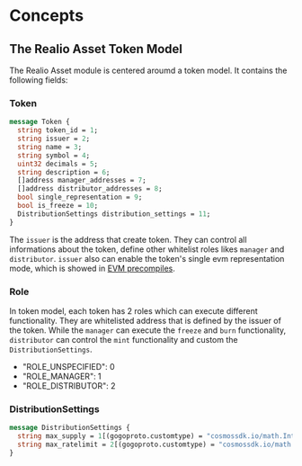 <!--
order: 1
-->

# Concepts

## The Realio Asset Token Model

The Realio Asset module is centered aroumd a token model. It contains the following fields:

### Token

```protobuf
message Token {
  string token_id = 1;
  string issuer = 2;
  string name = 3;
  string symbol = 4;
  uint32 decimals = 5;
  string description = 6;
  []address manager_addresses = 7;
  []address distributor_addresses = 8;
  bool single_representation = 9;
  bool is_freeze = 10;
  DistributionSettings distribution_settings = 11;
}
```

The `issuer` is the address that create token. They can control all informations about the token, define other whitelist roles likes `manager` and `distributor`. `issuer` also can enable the token's single evm representation mode, which is showed in [EVM precompiles](README.md#asset-module-and-erc-20-precompiles).

### Role

In token model, each token has 2 roles which can execute different functionality. They are whitelisted address that is defined by the issuer of the token. While the `manager` can execute the `freeze` and `burn` functionality, `distributor` can control the `mint` functionality and custom the `DistributionSettings`.

- "ROLE_UNSPECIFIED": 0
- "ROLE_MANAGER": 1
- "ROLE_DISTRIBUTOR": 2

### DistributionSettings

```protobuf
message DistributionSettings {
  string max_supply = 1[(gogoproto.customtype) = "cosmossdk.io/math.Int"]; 
  string max_ratelimit = 2[(gogoproto.customtype) = "cosmossdk.io/math.Int"];
}
```
